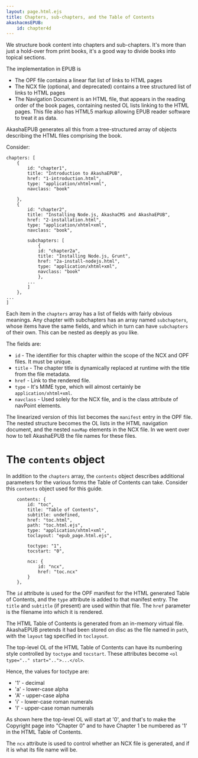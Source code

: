 ```yaml
---
layout: page.html.ejs
title: Chapters, sub-chapters, and the Table of Contents
akashacmsEPUB:
    id: chapter4d
---
```


We structure book content into chapters and sub-chapters.  It's more than just a hold-over from print books, it's a good way to divide books into topical sections.  

The implementation in EPUB is

* The OPF file contains a linear flat list of links to HTML pages
* The NCX file (optional, and deprecated) contains a tree structured list of links to HTML pages
* The Navigation Document is an HTML file, that appears in the reading order of the book pages, containing nested OL lists linking to the HTML pages.  This file also has HTML5 markup allowing EPUB reader software to treat it as data.

AkashaEPUB generates all this from a tree-structured array of objects describing the HTML files comprising the book.

Consider:

```
chapters: [
    {
        id: "chapter1",
        title: "Introduction to AkashaEPUB",
        href: "1-introduction.html",
        type: "application/xhtml+xml",
        navclass: "book"
        
    },
    {
        id: "chapter2",
        title: "Installing Node.js, AkashaCMS and AkashaEPUB",
        href: "2-installation.html",
        type: "application/xhtml+xml",
        navclass: "book",
        
        subchapters: [
            {
            id: "chapter2a",
            title: "Installing Node.js, Grunt",
            href: "2a-install-nodejs.html",
            type: "application/xhtml+xml",
            navclass: "book"
            },
        ...
        ]
    },
...
]
```

Each item in the `chapters` array has a list of fields with fairly obvious meanings.  Any chapter with subchapters has an array named `subchapters`, whose items have the same fields, and which in turn can have `subchapters` of their own.  This can be nested as deeply as you like.

The fields are:

* `id` - The identifier for this chapter within the scope of the NCX and OPF files.  It must be unique.
* `title` - The chapter title is dynamically replaced at runtime with the title from the file metadata.
* `href` - Link to the rendered file.
* `type` - It's MIME type, which will almost certainly be `application/xhtml+xml`.
* `navclass` - Used solely for the NCX file, and is the class attribute of navPoint elements.

The linearized version of this list becomes the `manifest` entry in the OPF file.  The nested structure becomes the OL lists in the HTML navigation document, and the nested `navMap` elements in the NCX file.  In [](4a-akashacmsEPUB.html) we went over how to tell AkashaEPUB the file names for these files.

# The `contents` object

In addition to the `chapters` array, the `contents` object describes additional parameters for the various forms the Table of Contents can take.  Consider this `contents` object used for this guide.

```
    contents: {
        id: "toc",
        title: "Table of Contents",
        subtitle: undefined,
        href: "toc.html",
        path: "toc.html.ejs",
        type: "application/xhtml+xml",
        toclayout: "epub_page.html.ejs",
        
        toctype: "1",
        tocstart: "0",
        
        ncx: {
            id: "ncx",
            href: "toc.ncx"
        }
    },
```

The `id` attribute is used for the OPF manifest for the HTML generated Table of Contents, and the `type` attribute is added to that manifest entry.  The `title` and `subtitle` (if present) are used within that file.  The `href` parameter is the filename into which it is rendered. 

The HTML Table of Contents is generated from an in-memory virtual file.  AkashaEPUB pretends it had been stored on disc as the file named in `path`, with the `layout` tag specified in `toclayout`.

The top-level OL of the HTML Table of Contents can have its numbering style controlled by `toctype` and `tocstart`.  These attributes become `<ol type=".." start="..">...</ol>`.

Hence, the values for toctype are:

* '1' - decimal
* 'a' - lower-case alpha
* 'A' - upper-case alpha
* 'i' - lower-case roman numerals
* 'I' - upper-case roman numerals

As shown here the top-level OL will start at '0', and that's to make the Copyright page into "Chapter 0" and to have Chapter 1 be numbered as '1' in the HTML Table of Contents.

The `ncx` attribute is used to control whether an NCX file is generated, and if it is what its file name will be.
